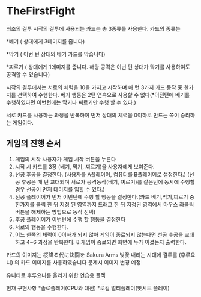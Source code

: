 # TheFirstFight
 최초의 결투
시작의 결투에 사용되는 카드는 총 3종류를 사용한다.
카드의 종류는

*베기 ( 상대에게 3데미지를 줍니다)

*막기 ( 이번 턴 상대의 베기 카드를 막습니다)

*찌르기 ( 상대에게 1데미지를 줍니다. 해당 공격은 이번 턴 상대가 막기를 사용하여도 공격할 수 있습니다)

시작의 결투에서는 서로의 체력을 10을 가지고 시작하며
매 턴 3가지 카드 동작 중 한가지를 선택하여 수행한다.
베기 행동은 2턴 연속으로 사용할 수 없다(*이전턴에 베기를 수행하였다면 이번턴에는 막기나 찌르기만 수행 할 수 있다.)

서로 카드를 사용하는 과정을 반복하여 먼저 상대의 체력을 0이하로 만드는 쪽이 승리하는 게임이다.

## 게임의 진행 순서
1. 게임의 시작
사용자가 게임 시작 버튼을 누른다
2. 시작 시 카드를 3장 (베기, 막기, 찌르기)을 사용자에게 보여준다.
3. 선공 후공을 결정한다. (사용자를 A플레이어, 컴퓨터를 B플레이어로 설정한다.) (선공 후공은 매 턴 교대되며 서로가 공격동작(베기, 찌르기)를 같은턴에 동시에 수행할 경우 선공이 먼저 데미지를 입힐 수 있다.)
4. 선공 플레이어가 먼저 이번턴에 수행 할 행동을 결정한다.(카드 베기,막기,찌르기 중 한가지를 클릭 한 뒤 지정 된 영역까지 드래그 한 뒤 지정된 영역에서 마우스 좌클릭버튼을 해제하는 방법으로 동작 선택)
5. 후공 플레이어가 이번턴에 수행 할 행동을 결정한다
6. 서로의 행동을 수행한다.
7. 어느 한쪽의 체력이 0이하가 되지 않아 게임이 종료되지 않는다면 선공 후공을 교대하고 4~6 과정을 반복한다.
8.게임이 종료되면 화면에 누가 이겼는지 출력한다.

카드의 이미지는
桜降る代に決闘を
Sakura Arms
벚꽃 내리는 시대에 결투를 (후루요니)
의 카드 이미지를 사용하였습니다 문제시 이미지 변경 예정

유니티로 후루요니를 올리기 위한 연습용 플젝

현재 구현사항
*솔로플레이(CPU와 대전)
*로컬 멀티플레이(핫시트 플레이)
